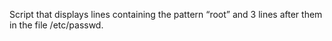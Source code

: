 Script that displays lines containing the pattern “root” and 3 lines after them in the file /etc/passwd.
